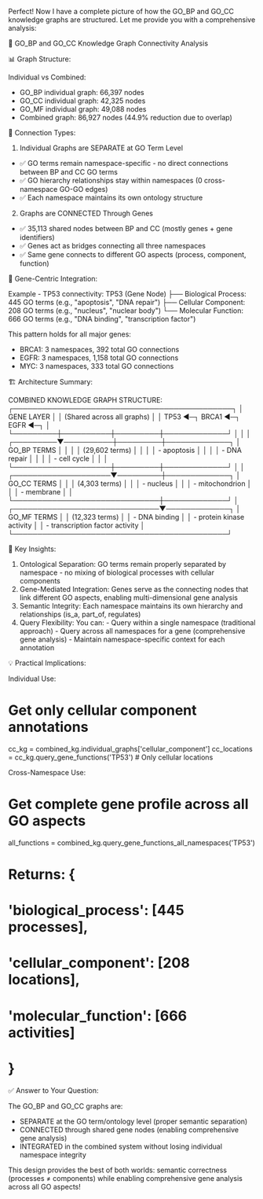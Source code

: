  Perfect! Now I have a complete picture of how the GO_BP and GO_CC knowledge graphs are structured. Let me provide you with a comprehensive analysis:

  🔗 GO_BP and GO_CC Knowledge Graph Connectivity Analysis

  📊 Graph Structure:

  Individual vs Combined:
  - GO_BP individual graph: 66,397 nodes
  - GO_CC individual graph: 42,325 nodes
  - GO_MF individual graph: 49,088 nodes
  - Combined graph: 86,927 nodes (44.9% reduction due to overlap)

  🔄 Connection Types:

  1. Individual Graphs are SEPARATE at GO Term Level

  - ✅ GO terms remain namespace-specific - no direct connections between BP and CC GO terms
  - ✅ GO hierarchy relationships stay within namespaces (0 cross-namespace GO-GO edges)
  - ✅ Each namespace maintains its own ontology structure

  2. Graphs are CONNECTED Through Genes

  - ✅ 35,113 shared nodes between BP and CC (mostly genes + gene identifiers)
  - ✅ Genes act as bridges connecting all three namespaces
  - ✅ Same gene connects to different GO aspects (process, component, function)

  🧬 Gene-Centric Integration:

  Example - TP53 connectivity:
  TP53 (Gene Node)
  ├── Biological Process: 445 GO terms (e.g., "apoptosis", "DNA repair")
  ├── Cellular Component: 208 GO terms (e.g., "nucleus", "nuclear body")
  └── Molecular Function: 666 GO terms (e.g., "DNA binding", "transcription factor")

  This pattern holds for all major genes:
  - BRCA1: 3 namespaces, 392 total GO connections
  - EGFR: 3 namespaces, 1,158 total GO connections
  - MYC: 3 namespaces, 333 total GO connections

  🏗️ Architecture Summary:

  COMBINED KNOWLEDGE GRAPH STRUCTURE:
  ┌─────────────────────────────────────────────┐
  │                GENE LAYER                   │
  │        (Shared across all graphs)          │
  │  TP53 ◄─┐  BRCA1 ◄─┐  EGFR ◄─┐           │
  └─────────┼──────────┼─────────┼─────────────┘
            │          │         │
  ┌─────────▼──────────┼─────────┼─────────────┐
  │     GO_BP TERMS    │         │             │
  │   (29,602 terms)   │         │             │
  │  - apoptosis       │         │             │
  │  - DNA repair      │         │             │
  │  - cell cycle      │         │             │
  └────────────────────┼─────────┼─────────────┘
                       │         │
  ┌────────────────────▼─────────┼─────────────┐
  │     GO_CC TERMS              │             │
  │   (4,303 terms)              │             │
  │  - nucleus                   │             │
  │  - mitochondrion             │             │
  │  - membrane                  │             │
  └──────────────────────────────┼─────────────┘
                                 │
  ┌──────────────────────────────▼─────────────┐
  │     GO_MF TERMS                            │
  │   (12,323 terms)                          │
  │  - DNA binding                            │
  │  - protein kinase activity               │
  │  - transcription factor activity         │
  └────────────────────────────────────────────┘

  🔑 Key Insights:

  1. Ontological Separation: GO terms remain properly separated by namespace - no mixing of biological processes with cellular components
  2. Gene-Mediated Integration: Genes serve as the connecting nodes that link different GO aspects, enabling multi-dimensional gene analysis
  3. Semantic Integrity: Each namespace maintains its own hierarchy and relationships (is_a, part_of, regulates)
  4. Query Flexibility: You can:
    - Query within a single namespace (traditional approach)
    - Query across all namespaces for a gene (comprehensive gene analysis)
    - Maintain namespace-specific context for each annotation

  💡 Practical Implications:

  Individual Use:
  # Get only cellular component annotations
  cc_kg = combined_kg.individual_graphs['cellular_component']
  cc_locations = cc_kg.query_gene_functions('TP53')  # Only cellular locations

  Cross-Namespace Use:
  # Get complete gene profile across all GO aspects
  all_functions = combined_kg.query_gene_functions_all_namespaces('TP53')
  # Returns: {
  #   'biological_process': [445 processes],
  #   'cellular_component': [208 locations],
  #   'molecular_function': [666 activities]
  # }

  ✅ Answer to Your Question:

  The GO_BP and GO_CC graphs are:
  - SEPARATE at the GO term/ontology level (proper semantic separation)
  - CONNECTED through shared gene nodes (enabling comprehensive gene analysis)
  - INTEGRATED in the combined system without losing individual namespace integrity

  This design provides the best of both worlds: semantic correctness (processes ≠ components) while enabling comprehensive gene analysis across all GO
  aspects!
